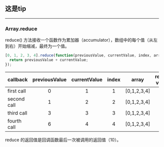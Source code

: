 ## 这是tip
---
### Array.reduce
reduce() 方法接收一个函数作为累加器（accumulator），数组中的每个值（从左到右）开始缩减，最终为一个值。

```js
[0, 1, 2, 3, 4].reduce(function(previousValue, currentValue, index, array){
  return previousValue + currentValue;
});
```

| callback     |previousValue |currentValue|index|array|return value|
| ------------ |:--------: |:---:|:---:|:----------:|:----:|
|first call    |0	    |1	  |1	|[0,1,2,3,4] |	1 |
|second call    |1	    |2	  |2	|[0,1,2,3,4] |	3 |
|third call     |3	    |3	  |3	|[0,1,2,3,4] |	6 |
|fourth call    |6	    |4	  |4	|[0,1,2,3,4] |	10|

reduce 的返回值是回调函数最后一次被调用的返回值（10）。
